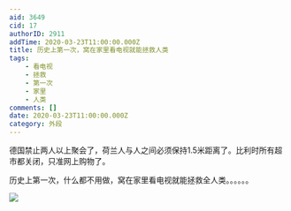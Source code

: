 ```yaml
---
aid: 3649
cid: 17
authorID: 2911
addTime: 2020-03-23T11:00:00.000Z
title: 历史上第一次，窝在家里看电视就能拯救人类
tags:
    - 看电视
    - 拯救
    - 第一次
    - 家里
    - 人类
comments: []
date: 2020-03-23T11:00:00.000Z
category: 外段
---
```


德国禁止两人以上聚会了，荷兰人与人之间必须保持1.5米距离了。比利时所有超市都关闭，只准网上购物了。

历史上第一次，什么都不用做，窝在家里看电视就能拯救全人类。。。。。。

![](https://i.loli.net/2020/03/23/swx9Pgc2Bt1uz8U.jpg)
